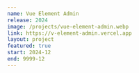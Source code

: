 ```yaml
---
name: Vue Element Admin
release: 2024
image: /projects/vue-element-admin.webp
link: https://v-element-admin.vercel.app
layout: project
featured: true
start: 2024-12
end: 9999-12
---
```

